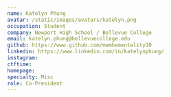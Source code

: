 ```yaml
---
name: Katelyn Phung
avatar: /static/images/avatars/katelyn.png
occupation: Student
company: Newport High School / Bellevue College
email: katelyn.phung@bellevuecollege.edu
github: https://www.github.com/mambamentality10
linkedin: https://www.linkedin.com/in/katelynphung/
instagram:
ctftime:
homepage:
specialty: Misc
role: Co-President
---
```

